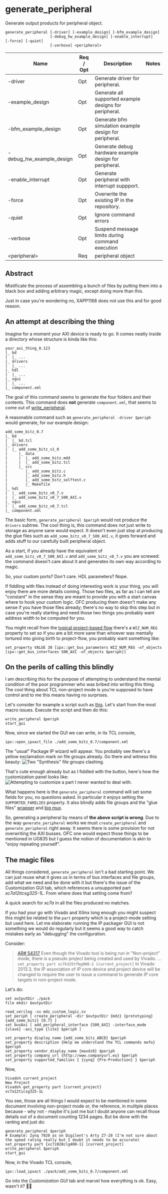 # generate_peripheral
Generate output products for peripheral object.

```
generate_peripheral [‑driver] [‑example_design] [‑bfm_example_design]
                    [‑debug_hw_example_design] [‑enable_interrupt] [‑force] [‑quiet]
                    [‑verbose] <peripheral>
```

| Name                     |  Req / Opt  |        Description        | Notes                      |
|--------------------------|-------------|---------------------------|----------------------------|
| -driver                  |     Opt     | Generate driver for peripheral.                        |
| -example_design          |     Opt     | Generate all supported example designs for peripheral. |
| -bfm_example_design      |     Opt     | Generate bfm simulation example design for peripheral. |
| -debug_hw_example_design |     Opt     | Generate debug hardware example design for peripheral. |
| -enable_interrupt        |     Opt     | Generate peripheral with interrupt suppport.           |
| -force                   |     Opt     | Overwrite the existing IP in the repository.           |
| -quiet                   |     Opt     | Ignore command errors                                  |
| -verbose                 |     Opt     | Suspend message limits during command execution        |
| &lt;peripheral&gt;       |     Req     | peripheral object                                      |

## Abstract
Mistificate the process of assembling a bunch of files by putting them into a black box and adding arbitrary magic, except doing more than this.

Just in case you're wondering no, XAPP1168 does not use this and for good reason.

## An attempt at describing the thing
Imagine for a moment your AXI device is ready to go. It comes neatly inside a directory whose structure is kinda like this:
```
your_axi_thing_0.123
|_ bd
|  |_ ...
|_ drivers
|  |_ ...
|_ hdl
|  |_ ...
|_ xgui
|  |_ ...
|_ component.xml 
```

The goal of this command seems to generate the four folders and their contents. This command does **not** generate `component.xml`, that seems to come out of [write_peripheral](./write_peripheral.md).

A reasonable command such as `generate_peripheral -driver $periph` would generate, for our example design:
```
add_some_bitz_0.7
|_ bd
|  |_ bd.tcl
|_ drivers
|  |_ add_some_bitz_v1_0
|     |_ data
|     |  |_ add_some_bitz.mdd
|     |  |_ add_some_bitz.tcl
|     |_ src
|        |_ add_some_bitz.c
|        |_ add_some_bitz.h
|        |_ add_some_bitz_selftest.c
|        |_ Makefile
|_ hdl
|  |_ add_some_bitz_v0_7.v
|  |_ add_some_bitz_v0_7_S00_AXI.v
|_ xgui
|  |_ add_some_bitz_v0_7.tcl
|_ component.xml 
```

The basic form, `generate_peripheral $periph` would not produce the `drivers` subtree.
The cool thing is, this command does not just write to storage as anyone sane would expect. It doesn't even just stop at producing the glue files such as `add_some_bitz_v0_7_S00_AXI.v`, it goes forward and adds stuff to our carefully built peripheral object.

As a start, if you already have the equivalent of `add_some_bitz_v0_7_S00_AXI.v` and `add_some_bitz_v0_7.v` you are screwed: the command doesn't care about it and generates its own way according to magic. 

So, your custom ports? Don't care. HDL parameters? Nope.

If fiddling with files instead of doing interesting work is your thing, you will enjoy there are more details coming. Those two files, as far as I can tell are "constant" in the sense they are meant to provide you with a start canvas where to hook your custom logic.
OFC producing them doesn't make any sense if you have those files already; there's no way to skip this step but in case you're really starting and need those two things you probably want address width to be computed for you.

You might recall from the [typical project-based flow](../typical/README.md) there's a `WIZ_NUM_REG` property to set so if you are a bit more sane than whoever was mentally tortured into giving birth to project-flow, you probably want something like:

```
set_property VALUE 30 [ipx::get_bus_parameters WIZ_NUM_REG -of_objects [ipx::get_bus_interfaces S00_AXI -of_objects $periph]]
```

## On the perils of calling this blindly

I am describing this for the purpose of attempting to understand the mental condition of the poor programmer who was bribed into writing this thing. The cool thing about TCL non-project mode is you're supposed to have control and to me this means having no surprises. 

Let's consider for example a script such as [this](./exploring/generate_peripheral/blindly_generating.tcl). Let's start from the most macro issues. Execute the script and then do this:
```
write_peripheral $periph
start_gui
```
Now, since we started the GUI we can write, in its TCL console,
```
ipx::open_ipxact_file ./add_some_bitz_0.7/component.xml
```
The "usual" Package IP wizard will appear. You probably see there's a yellow exclamation mark on file groups already. Go there and witness this beauty:
![Two "Synthesis" file groups clashing](./exploring/generate_peripheral/clashing_synthesis_groups.png).

That's cute enough already but as I fiddled with the button, here's how the customization panel looks like:
![Attempting to customize a part I never wanted to deal with](./exploring/generate_peripheral/customization_of_unsupported_part.png).

What happens here is the `generate_peripheral` command will set some fields for you, no questions asked. In particular it enjoys setting the `SUPPORTED_FAMILIES` property. It also blindly adds file groups and the "glue files" [wrapper](./minimal-generation/sources_1/hdl/testAXI1_v1_3.v) and [big mux](./minimal-generation/sources_1/hdl/testAXI1_v1_3_S00_AXI.v).

So, generating a peripheral by means of **the above script is wrong**. Due to the way `generate_peripheral` works we must `create_peripheral` and `generate_peripheral` right away. It seems there is some provision for not overwriting the AXI busses. OFC one would expect those things to be mentioned in UG835 but I guess the notion of documentation is akin to "enjoy repeating yourself".

## The magic files

All things considered, `generate_peripheral` isn't a bad starting point. We can just reuse what it gives us in terms of bus interfaces and file groups, add what we need and be done with it but there's the issue of the Customization GUI tab, which references a unsupported part *xc7a12ticsg325-1L*. From where does that setting come from?

A quick search for *xc7a* in all the files produced no matches.

If you had your go with Vivado and Xilinx long enough you might suspect this might be related to the `part` property which is a project-mode setting but used here. Let me elaborate: running the IP packager GUI is not something we would do regularly but it seems a good way to catch mistakes early as "debugging" the configuration. 

Consider:

> [AR# 54317](https://www.xilinx.com/support/answers/54317.html)
> Even though the Vivado tool is being run in "Non-project" mode, there is a pseudo project being created and used by Vivado. 
> ...
> `set_property part xc7k325tfbg900-2 [current_project]`
> In Vivado 2013.3, the IP association of IP core device and project device will be changed to require the user to issue a command to generate IP core targets in non-project mode. 

Let's do:
```
set outputDir ./pack
file mkdir $outputDir

read_verilog -sv mdz_custom_logic.sv
set periph [ create_peripheral -dir $outputDir {mdz} {prototyping} {add_some_bitz} {0.7} ]
set busAxi [ add_peripheral_interface {S00_AXI} -interface_mode {slave} -axi_type {lite} $periph ]

set_property display_name {add_some_bitz_ABCD} $periph
set_property description {Help me understand the TCL commands mofo} $periph
set_property vendor_display_name {maxdz8} $periph
set_property company_url {http://www.companyurl.eu} $periph
set_property supported_families { {zynq} {Pre-Production} } $periph
```
Now,
```
Vivado% current_project
New Project
Vivado% get_property part [current_project]
xc7a12ticsg325-1L
```

You see, those are all things I would expect to be mentioned in some document involving non-project mode or, the reference, in mulitple places because - why not - maybe it's just me but I doubt anyone can recall those details out of a document counting 1234 pages. But be done with the ranting and just do:

```
generate_peripheral $periph
# Example: Zynq 7020 as on Digilent's Arty Z7-20 (I'm not sure about the speed rating really but I doubt it needs to be accurate)
set_property part {xc7z020clg400-1} [current_project]
write_peripheral $periph
start_gui
```
Now, in the Vivado TCL console,
```
ipx::load_ipxact ./pack/add_some_bitz_0.7/component.xml
```

Go into the *Customization GUI* tab and marvel how everything is ok. Easy, wasn't it? 🤦‍♂️








